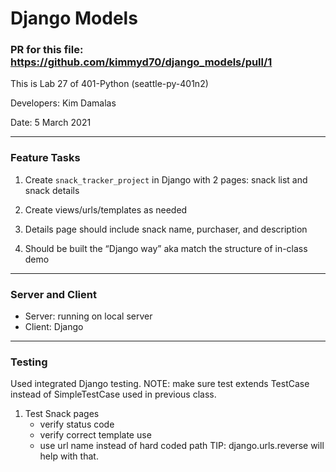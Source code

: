 # Django Models



### PR for this file: https://github.com/kimmyd70/django_models/pull/1

This is Lab 27 of 401-Python (seattle-py-401n2)

Developers: Kim Damalas

Date: 5 March 2021
____________________

### Feature Tasks

1. Create `snack_tracker_project` in Django with 2 pages: snack list and snack details

2. Create views/urls/templates as needed 

3. Details page should include snack name, purchaser, and description

4. Should be built the “Django way” aka match the structure of in-class demo


__________________

### Server and Client

- Server: running on local server
- Client: Django

____________________

### Testing

Used integrated Django testing.  NOTE: make sure test extends TestCase instead of SimpleTestCase used in previous class.

1. Test Snack pages
    - verify status code
    - verify correct template use
    - use url name instead of hard coded path
TIP: django.urls.reverse will help with that.
